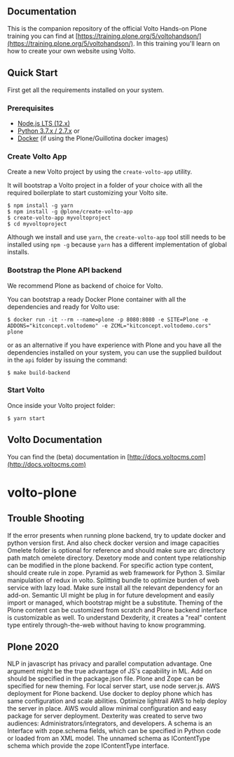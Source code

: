 ## Documentation

This is the companion repository of the official Volto Hands-on Plone training you can find at [https://training.plone.org/5/voltohandson/](https://training.plone.org/5/voltohandson/).
In this training you'll learn on how to create your own website using Volto.

## Quick Start

First get all the requirements installed on your system.

### Prerequisites

- [Node.js LTS (12.x)](https://nodejs.org/)
- [Python 3.7.x / 2.7.x](https://python.org/) or
- [Docker](https://www.docker.com/get-started) (if using the Plone/Guillotina docker images)

### Create Volto App

Create a new Volto project by using the `create-volto-app` utility.

It will bootstrap a Volto project in a folder of your choice with all the required
boilerplate to start customizing your Volto site.

    $ npm install -g yarn
    $ npm install -g @plone/create-volto-app
    $ create-volto-app myvoltoproject
    $ cd myvoltoproject

Although we install and use `yarn`, the `create-volto-app` tool still needs to be
installed using `npm -g` because `yarn` has a different implementation of
global installs.

### Bootstrap the Plone API backend

We recommend Plone as backend of choice for Volto.

You can bootstrap a ready Docker Plone container with all the dependencies and ready for Volto use:

```shell
$ docker run -it --rm --name=plone -p 8080:8080 -e SITE=Plone -e ADDONS="kitconcept.voltodemo" -e ZCML="kitconcept.voltodemo.cors" plone
```

or as an alternative if you have experience with Plone and you have all the
dependencies installed on your system, you can use the supplied buildout in the
`api` folder by issuing the command:

```shell
$ make build-backend
```

### Start Volto

Once inside your Volto project folder:

```shell
$ yarn start
```

## Volto Documentation

You can find the (beta) documentation in [http://docs.voltocms.com](http://docs.voltocms.com)
# volto-plone

## Trouble Shooting
If the error presents when running plone backend, try to update docker and python version first. And also check docker version and image capacities Omelete folder is optional for reference and should make sure arc directory path match omelete directory. Dexetory mode and content type relationship can be modified in the plone backend. For specific action type content, should create rule in zope. Pyramid as web framework for Python 3. Similar manipulation of redux in volto. Splitting bundle to optimize burden of web service with lazy load. Make sure install all the relevant dependency for an add-on.
Semantic UI might be plug in for future development and easily import or managed, which bootstrap might be a substitute. Theming of the Plone content can be customized from scratch and Plone backend interface is customizable as well. To understand Dexderity, it creates a "real" content type entirely through-the-web without having to know programming.

## Plone 2020
NLP in javascript has privacy and parallel computation advantage. One argument might be the true advantage of JS's capability in ML. Add on should be specified in the package.json file. Plone and Zope can be specified for new theming. For local server start, use node server.js. AWS deployment for Plone backend. Use docker to deploy phone which has same configuration and scale abilities. Optimize lightrail AWS to help deploy the server in place. AWS would allow minimal configuration and easy package for server deployment. Dexterity was created to serve two audiences: Administrators/integrators, and developers. A schema is an Interface with zope.schema fields, which can be specified in Python code or loaded from an XML model. The unnamed schema as IContentType schema which provide the zope IContentType interface. 
